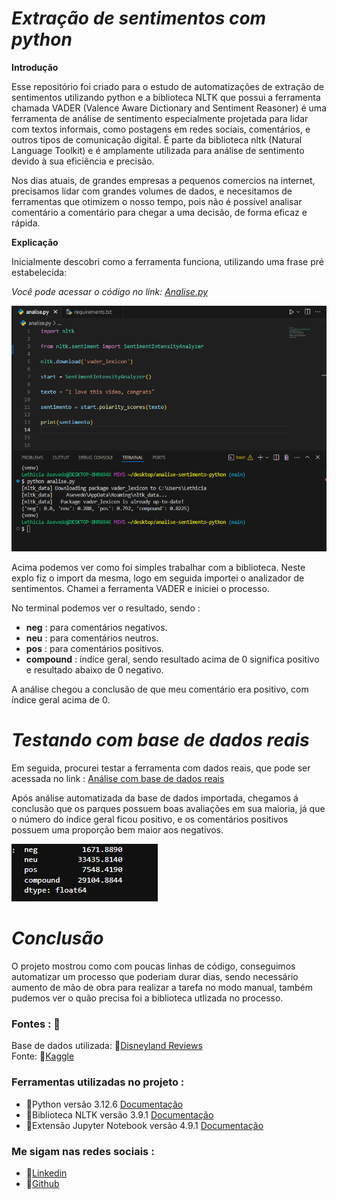 # ***Extração de sentimentos com python***

 **Introdução**

Esse repositório foi criado para o estudo de automatizações de extração de sentimentos utilizando python e a biblioteca NLTK que possui a ferramenta chamada VADER (Valence Aware Dictionary and Sentiment Reasoner) é uma ferramenta de análise de sentimento especialmente projetada para lidar com textos informais, como postagens em redes sociais, comentários, e outros tipos de comunicação digital. É parte da biblioteca nltk (Natural Language Toolkit) e é amplamente utilizada para análise de sentimento devido à sua eficiência e precisão.

Nos dias atuais, de grandes empresas a pequenos comercios na internet, precisamos lidar com grandes volumes de dados, e necesitamos de ferramentas que otimizem o nosso tempo, pois não é possível analisar comentário a comentário para chegar a uma decisão, de forma eficaz e rápida.

**Explicação**

Inicialmente descobri como a ferramenta funciona, utilizando uma frase pré estabelecida: 

*Você pode acessar o código no link: [Analise.py](https://github.com/lethiciaasevedo1999/analise-sentimento-python/blob/main/analise.py)*

<div align= "center">
<img src="/Assets/testedeextracao.png" alt="Código e resultado do teste">
</div>

Acima podemos ver como foi simples trabalhar com a biblioteca. Neste explo fiz o import da mesma, logo em seguida importei o analizador de sentimentos. Chamei a ferramenta VADER e iniciei o processo.   

No terminal podemos ver o resultado, sendo :    
- **neg** : para comentários negativos.   
- **neu** : para comentários neutros.  
- **pos** : para comentários positivos.   
- **compound** : índice geral, sendo resultado acima de 0 significa positivo e resultado abaixo de 0 negativo.

A análise chegou a conclusão de que meu comentário era positivo, com índice geral acima de 0. 

# ***Testando com base de dados reais***

Em seguida, procurei testar a ferramenta com dados reais, que pode ser acessada no link : [Análise com base de dados reais](https://github.com/lethiciaasevedo1999/analise-sentimento-python/blob/main/An%C3%A1lise%20com%20base%20real/analise.ipynb)

Após análise automatizada da base de dados importada, chegamos á conclusão que os parques possuem boas avaliações em sua maioria, já que o número do índice geral ficou positivo, e os comentários positivos possuem uma proporção bem maior aos negativos.

<img src="/Assets/dados-reais.png" alt="Resultado da análise utilizando dados reais">


# ***Conclusão***

O projeto mostrou como com poucas linhas de código, conseguimos automatizar um processo que poderiam durar dias, sendo necessário aumento de mão de obra para realizar a tarefa no modo manual, também pudemos ver o quão precisa foi a biblioteca utlizada no processo.

### **Fontes** : 🔎

Base de dados utilizada: 📂[Disneyland Reviews](https://www.kaggle.com/datasets/arushchillar/disneyland-reviews)  
Fonte: 📂[Kaggle](https://www.kaggle.com/)

### **Ferramentas utilizadas no projeto :**

- 📌Python versão 3.12.6 [Documentação](https://devdocs.io/python~3.12/)
- 📌Biblioteca NLTK versão 3.9.1 [Documentação](https://www.nltk.org/)
- 📌Extensão Jupyter Notebook versão 4.9.1 [Documentação](https://docs.jupyter.org/en/latest/)

### **Me sigam nas redes sociais :**

- 🔗[Linkedin](https://www.linkedin.com/in/lethiciaasevedo/)
- 🔗[Github](https://github.com/lethiciaasevedo1999)